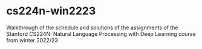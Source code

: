 # cs224n-win2223
Walkthrough of the schedule and solutions of the assignments of the Stanford CS224N: Natural Language Processing with Deep Learning course from winter 2022/23
